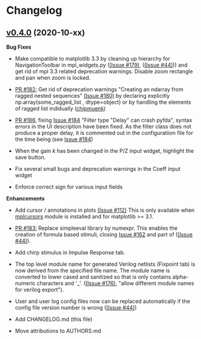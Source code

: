 # Changelog

## [v0.4.0](https://github.com/chipmuenk/pyfda/tree/v0.3.2) (2020-10-xx)

**Bug Fixes**
- Make compatible to matplotlib 3.3 by cleaning up hierarchy for NavigationToolbar in mpl_widgets.py
 ([(Issue \#179)](https://github.com/chipmuenk/pyfda/issues/179), ([(Issue \#44)](https://github.com/chipmuenk/pyfda/issues/144))) 
  and get rid of mpl 3.3 related deprecation warnings. Disable zoom rectangle and pan when zoom is locked. 

- [PR \#182:](https://github.com/chipmuenk/pull/182) Get rid of deprecation warnings "Creating an ndarray from ragged nested sequences"  [(Issue \#180)](https://github.com/chipmuenk/pyfda/issues/180)
  by declaring explicitly np.array(some_ragged_list , dtype=object) or by handling the elements of ragged list indidually
  ([chipmuenk](https://github.com/chipmuenk))
  
- [PR \#186](https://github.com/chipmuenk/pyfda/pull/186), fixing [Issue \#184](https://github.com/chipmuenk/pyfda/issues/184) "Filter type "Delay" can crash pyfda", 
  syntax errors in the UI description have been fixed. As the filter class does not produce a proper 
  delay, it is commented out in the configuratiion file for the time being 
  (see [Issue \#184](https://github.com/chipmuenk/pyfda/issues/185))
  
- When the gain *k* has been changed in the P/Z input widget, highlight the save button.

- Fix several small bugs and deprecation warnings in the Coeff input widget

- Enforce correct sign for various input fields

**Enhancements**

- Add cursor / annotations in plots [(Issue \#112)](https://github.com/chipmuenk/issues/112) This is only available when [mplcursors](https://mplcursors.readthedocs.io/) module is installed and for matplotlib >= 3.1.
  
- [PR \#183:](https://github.com/chipmuenk/pull/183) Replace simpleeval library by numexpr. 
  This enables the creation of formula based stimuli, closing [Issue \#162](https://github.com/chipmuenk/issues/162) and 
  part of ([(Issue \#44)](https://github.com/chipmuenk/pyfda/issues/144)).

- Add chirp stimulus in Impulse Response tab.

- The top level module name for generated Verilog netlists (Fixpoint tab) is now derived from the
  specified file name. The module name is converted to lower cased and sanitized so that is only 
  contains alpha-numeric characters and '_'.  ([(Issue \#176)](https://github.com/chipmuenk/pyfda/issues/176), 
  "allow different module names for verilog export").
  
- User and user log config files now can be replaced automatically if the config file version number is wrong 
   ([(Issue \#44)](https://github.com/chipmuenk/pyfda/issues/144))

- Add CHANGELOG.md (this file)

- Move attributions to AUTHORS.md

